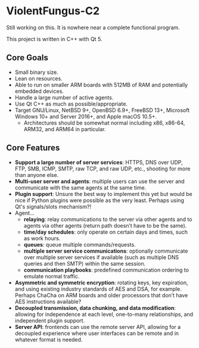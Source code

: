 # ViolentFungus-C2

Still working on this. It is nowhere near a complete functional program.

This project is written in C++ with Qt 5. 

## Core Goals
* Small binary size.
* Lean on resources.
* Able to run on smaller ARM boards with 512MB of RAM and potentially embedded devices.
* Handle a large number of active agents.
* Use Qt C++ as much as possible/appropriate.
* Target GNU/Linux, NetBSD 9+, OpenBSD 6.9+, FreeBSD 13+, Microsoft Windows 10+ and Server 2016+, and Apple macOS 10.5+.
  * Architectures should be somewhat normal including x86, x86-64, ARM32, and ARM64 in particular.

## Core Features
* **Support a large number of server services**: HTTPS, DNS over UDP, FTP, SMB, ICMP, SMTP, raw TCP, and raw UDP, etc., shooting for more than anyone else.
* **Multi-user server and agents**: multiple users can use the server and communicate with the same agents at the same time.
* **Plugin support**: Unsure the best way to implement this yet but would be nice if Python plugins were possible as the very least. Perhaps using Qt's signals/slots mechanism?!
* Agent...
  * **relaying**: relay communications to the server via other agents and to agents via other agents (return path doesn’t have to be the same).
  * **time/day schedules**: only operate on certain days and times, such as work hours.
  * **queues**: queue multiple commands/requests.
  * **multiple server service communications**: optionally communicate over multiple server services if available (such as multiple DNS queries and then SMTP) within the same session.
  * **communication playbooks**: predefined communication ordering to emulate normal traffic.
* **Asymmetric and symmetric encryption**: rotating keys, key expiration, and using existing industry standards of AES and DSA, for example. Perhaps ChaCha on ARM boards and older processors that don’t have AES instructions available?
* **Decoupled transmission, data chunking, and data modification**: allowing for independence at each level, one-to-many relationships, and independent plugin support.
* **Server API**: frontends can use the remote server API, allowing for a decoupled experience where user interfaces can be remote and in whatever format is needed.
